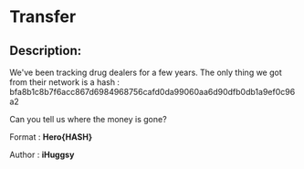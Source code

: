 
# Transfer
## Description:
We've been tracking drug dealers for a few years. The only thing we got from their network is a hash : bfa8b1c8b7f6acc867d6984968756cafd0da99060aa6d90dfb0db1a9ef0c96a2

Can you tell us where the money is gone?

Format : **Hero{HASH}**

Author : **iHuggsy**

